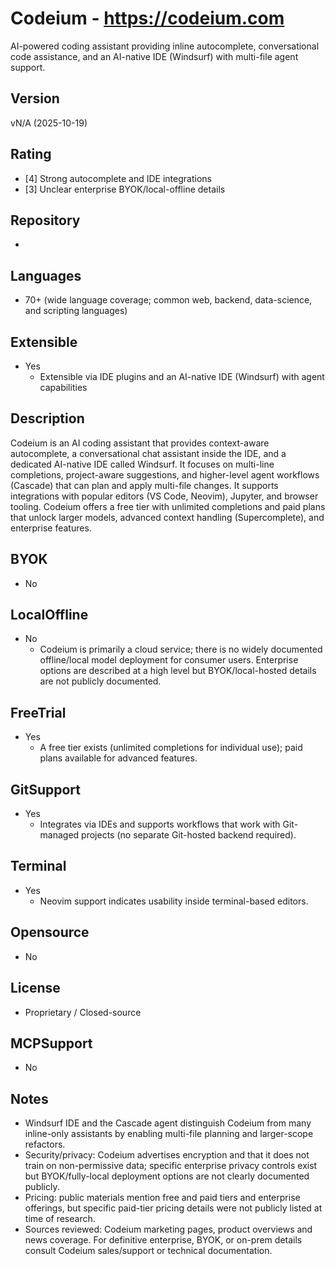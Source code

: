 # Codeium - https://codeium.com
AI-powered coding assistant providing inline autocomplete, conversational code assistance, and an AI-native IDE (Windsurf) with multi-file agent support.
## Version
vN/A (2025-10-19)
## Rating
- [4] Strong autocomplete and IDE integrations
- [3] Unclear enterprise BYOK/local-offline details
## Repository
- 
## Languages
- 70+ (wide language coverage; common web, backend, data-science, and scripting languages)
## Extensible
- Yes
  - Extensible via IDE plugins and an AI-native IDE (Windsurf) with agent capabilities
## Description
Codeium is an AI coding assistant that provides context-aware autocomplete, a conversational chat assistant inside the IDE, and a dedicated AI-native IDE called Windsurf. It focuses on multi-line completions, project-aware suggestions, and higher-level agent workflows (Cascade) that can plan and apply multi-file changes. It supports integrations with popular editors (VS Code, Neovim), Jupyter, and browser tooling. Codeium offers a free tier with unlimited completions and paid plans that unlock larger models, advanced context handling (Supercomplete), and enterprise features.
## BYOK
- No
## LocalOffline
- No
  - Codeium is primarily a cloud service; there is no widely documented offline/local model deployment for consumer users. Enterprise options are described at a high level but BYOK/local-hosted details are not publicly documented.
## FreeTrial
- Yes
  - A free tier exists (unlimited completions for individual use); paid plans available for advanced features.
## GitSupport
- Yes
  - Integrates via IDEs and supports workflows that work with Git-managed projects (no separate Git-hosted backend required).
## Terminal
- Yes
  - Neovim support indicates usability inside terminal-based editors.
## Opensource
- No
## License
- Proprietary / Closed-source
## MCPSupport
- No
## Notes
- Windsurf IDE and the Cascade agent distinguish Codeium from many inline-only assistants by enabling multi-file planning and larger-scope refactors.
- Security/privacy: Codeium advertises encryption and that it does not train on non-permissive data; specific enterprise privacy controls exist but BYOK/fully-local deployment options are not clearly documented publicly.
- Pricing: public materials mention free and paid tiers and enterprise offerings, but specific paid-tier pricing details were not publicly listed at time of research.
- Sources reviewed: Codeium marketing pages, product overviews and news coverage. For definitive enterprise, BYOK, or on-prem details consult Codeium sales/support or technical documentation.
